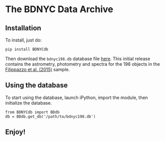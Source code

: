 # The BDNYC Data Archive

## Installation

To install, just do:

```pip install BDNYCdb```

Then download the `bdnyc198.db` database file [here](https://s3.amazonaws.com/bdnyc/bdnyc198.db). This initial release contains the astrometry, photometry and spectra for the 198 objects in the [Filippazzo et al. (2015)](http://adslabs.org/adsabs/abs/2015ApJ...810..158F/) sample.

## Using the database

To start using the database, launch iPython, import the module, then initialize the database.

```
from BDNYCdb import BDdb
db = BDdb.get_db('/path/to/bdnyc198.db')
```

## Enjoy!
